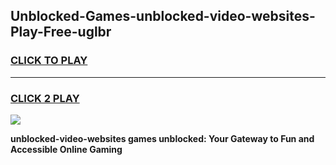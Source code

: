 
## Unblocked-Games-unblocked-video-websites-Play-Free-uglbr
<h3>
<a href="https://premium76.site?title=unblocked-video-websites&ref=23A">CLICK TO PLAY</a></h3>
<hr>

<h3>
<a href="https://premium76.site?title=unblocked-video-websites&ref=23A">CLICK 2 PLAY</a>
  
</h3>

<a href="https://premium76.site?title=unblocked-video-websites&ref=23A"><img src="https://clearcache.store/games.png"></a>


**unblocked-video-websites games unblocked: Your Gateway to Fun and Accessible Online Gaming**
